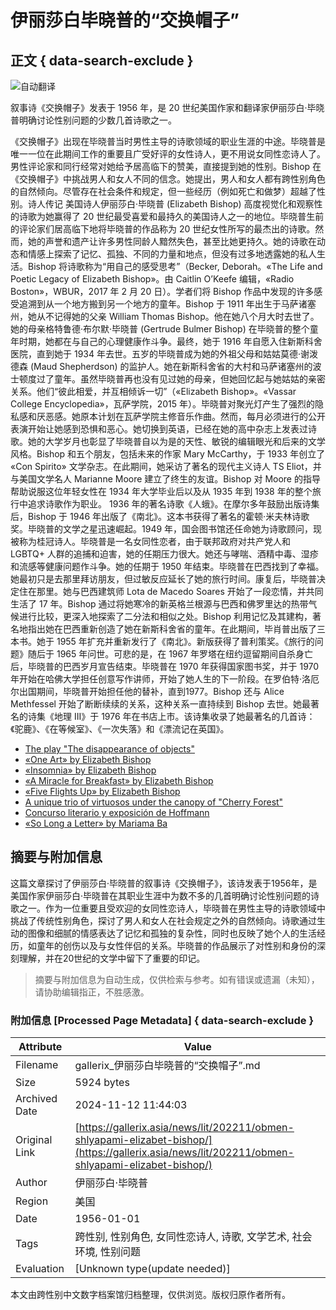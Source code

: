 # 伊丽莎白毕晓普的“交换帽子”

## 正文 { data-search-exclude }


![自动翻译](https://cdn.gallerix.asia/x/src/var/gtrans48.png)

叙事诗《交换帽子》发表于 1956 年，是 20 世纪美国作家和翻译家伊丽莎白·毕晓普明确讨论性别问题的少数几首诗歌之一。

《交换帽子》出现在毕晓普当时男性主导的诗歌领域的职业生涯的中途。毕晓普是唯一一位在此期间工作的重要且广受好评的女性诗人，更不用说女同性恋诗人了。男性评论家和同行经常对她给予居高临下的赞美，直接提到她的性别。Bishop 在《交换帽子》中挑战男人和女人不同的信念。她提出，男人和女人都有跨性别角色的自然倾向。尽管存在社会条件和规定，但一些经历（例如死亡和做梦）超越了性别。诗人传记 美国诗人伊丽莎白·毕晓普 (Elizabeth Bishop) 高度视觉化和观察性的诗歌为她赢得了 20 世纪最受喜爱和最持久的美国诗人之一的地位。毕晓普生前的评论家们居高临下地将毕晓普的作品称为 20 世纪女性所写的最杰出的诗歌。然而，她的声誉和遗产让许多男性同龄人黯然失色，甚至比她更持久。她的诗歌在动态和情感上探索了记忆、孤独、不同的力量和地点，但没有过多地透露她的私人生活。Bishop 将诗歌称为“用自己的感受思考”（Becker, Deborah。«The Life and Poetic Legacy of Elizabeth Bishop»。由 Caitlin O’Keefe 编辑，«Radio Boston»，WBUR，2017 年 2 月 20 日）。学者们将 Bishop 作品中发现的许多感受追溯到从一个地方搬到另一个地方的童年。Bishop 于 1911 年出生于马萨诸塞州，她从不记得她的父亲 William Thomas Bishop。他在她八个月大时去世了。她的母亲格特鲁德·布尔默·毕晓普 (Gertrude Bulmer Bishop) 在毕晓普的整个童年时期，她都在与自己的心理健康作斗争。最终，她于 1916 年自愿入住新斯科舍医院，直到她于 1934 年去世。五岁的毕晓普成为她的外祖父母和姑姑莫德·谢泼德森 (Maud Shepherdson) 的监护人。她在新斯科舍省的大村和马萨诸塞州的波士顿度过了童年。虽然毕晓普再也没有见过她的母亲，但她回忆起与她姑姑的亲密关系。他们“彼此相爱，并互相倾诉一切”（«Elizabeth Bishop»。«Vassar College Encyclopedia»，瓦萨学院，2015 年）。毕晓普对聚光灯产生了强烈的隐私感和厌恶感。她原本计划在瓦萨学院主修音乐作曲。然而，每月必须进行的公开表演开始让她感到恐惧和恶心。她切换到英语，已经在她的高中杂志上发表过诗歌。她的大学岁月也彰显了毕晓普自以为是的天性、敏锐的编辑眼光和后来的文学风格。Bishop 和五个朋友，包括未来的作家 Mary McCarthy，于 1933 年创立了 «Con Spirito» 文学杂志。在此期间，她采访了著名的现代主义诗人 TS Eliot，并与美国文学名人 Marianne Moore 建立了终生的友谊。Bishop 对 Moore 的指导帮助说服这位年轻女性在 1934 年大学毕业后以及从 1935 年到 1938 年的整个旅行中追求诗歌作为职业。 1936 年的著名诗歌《人蛾》。在摩尔多年鼓励出版诗集后，Bishop 于 1946 年出版了《南北》。这本书获得了著名的霍顿·米夫林诗歌奖。毕晓普的文学之星迅速崛起。1949 年，国会图书馆还任命她为诗歌顾问，现被称为桂冠诗人。毕晓普是一名女同性恋者，由于联邦政府对共产党人和 LGBTQ+ 人群的追捕和迫害，她的任期压力很大。她还与哮喘、酒精中毒、湿疹和流感等健康问题作斗争。她的任期于 1950 年结束。毕晓普在巴西找到了幸福。她最初只是去那里拜访朋友，但过敏反应延长了她的旅行时间。康复后，毕晓普决定住在那里。她与巴西建筑师 Lota de Macedo Soares 开始了一段恋情，并共同生活了 17 年。Bishop 通过将她寒冷的新英格兰根源与巴西和佛罗里达的热带气候进行比较，更深入地探索了二分法和相似之处。Bishop 利用记忆及其建构，著名地指出她在巴西重新创造了她在新斯科舍省的童年。在此期间，毕肖普出版了三本书。她于 1955 年扩充并重新发行了《南北》。新版获得了普利策奖。《旅行的问题》随后于 1965 年问世。可悲的是，在 1967 年罗塔在纽约逗留期间自杀身亡后，毕晓普的巴西岁月宣告结束。毕晓普在 1970 年获得国家图书奖，并于 1970 年开始在哈佛大学担任创意写作讲师，开始了她人生的下一阶段。在罗伯特·洛厄尔出国期间，毕晓普开始担任他的替补，直到1977。Bishop 还与 Alice Methfessel 开始了断断续续的关系，这种关系一直持续到 Bishop 去世。她最著名的诗集《地理 III》于 1976 年在书店上市。该诗集收录了她最著名的几首诗：《驼鹿》、《在等候室》、《一次失落》和《漂流记在英国》。

- [The play "The disappearance of objects"](/pr/spektakl-ischeznovenie-predmetov/)
- [«One Art» by Elizabeth Bishop](/news/lit/201701/odno-iskusstvo-elizabet-bishop/)
- [«Insomnia» by Elizabeth Bishop](/news/lit/202212/bessonnica-elizabet-bishop/)
- [«A Miracle for Breakfast» by Elizabeth Bishop](/news/lit/201711/chudo-na-zavtrak-elizabet-bishop/)
- [«Five Flights Up» by Elizabeth Bishop](/news/lit/201611/pyat-poletov-vverx-elizabet-bishop/)
- [A unique trio of virtuosos under the canopy of "Cherry Forest"](/news/music/201606/unikalnoe-trio-virtuozov-pod-senyu-chereshnevogo-lesa/)
- [Concurso literario y exposición de Hoffmann](/news/music/201701/literaturnyy-konkurs-i-vystavka-k-dnyu-rozhdeniya-gofmana/)
- [«So Long a Letter» by Mariama Ba](/news/lit/202303/takoe-dlinnoe-pismo-mariamy-ba/)

## 摘要与附加信息

<!-- tcd_abstract -->
这篇文章探讨了伊丽莎白·毕晓普的叙事诗《交换帽子》，该诗发表于1956年，是美国作家伊丽莎白·毕晓普在其职业生涯中为数不多的几首明确讨论性别问题的诗歌之一。作为一位重要且受欢迎的女同性恋诗人，毕晓普在男性主导的诗歌领域中挑战了传统性别角色，探讨了男人和女人在社会规定之外的自然倾向。诗歌通过生动的图像和细腻的情感表达了记忆和孤独的复杂性，同时也反映了她个人的生活经历，如童年的创伤以及与女性伴侣的关系。毕晓普的作品展示了对性别和身份的深刻理解，并在20世纪的文学中留下了重要的印记。
<!-- tcd_abstract_end -->

> 摘要与附加信息为自动生成，仅供检索与参考。如有错误或遗漏（未知），请协助编辑指正，不胜感激。

### 附加信息 [Processed Page Metadata] { data-search-exclude }

| Attribute       | Value                                  |
|-----------------|----------------------------------------|
| Filename        | gallerix_伊丽莎白毕晓普的“交换帽子”.md                             |
| Size            | 5924 bytes                           |
| Archived Date   | 2024-11-12 11:44:03                             |
| Original Link   | [https://gallerix.asia/news/lit/202211/obmen-shlyapami-elizabet-bishop/](https://gallerix.asia/news/lit/202211/obmen-shlyapami-elizabet-bishop/)                       |
| Author          | 伊丽莎白·毕晓普                               |
| Region          | 美国                               |
| Date            | 1956-01-01                                 |
| Tags            | 跨性别, 性别角色, 女同性恋诗人, 诗歌, 文学艺术, 社会环境, 性别问题                                 |
| Evaluation            | [Unknown type(update needed)]                                 |
<!-- tcd_table_end -->

本文由跨性别中文数字档案馆归档整理，仅供浏览。版权归原作者所有。
